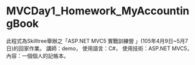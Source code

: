 # MVCDay1_Homework_MyAccountingBook

此程式為Skilltree舉辦之「ASP.NET MVC5 實戰訓練營 」(105年4月9日~5月7日)的回家作業。
講師：demo，
使用語言：C#，
使用技術：ASP.NET MVC5，
內容：一個個人的記帳本。
